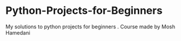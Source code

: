 # Python-Projects-for-Beginners
My solutions to python projects for beginners . Course made by  Mosh Hamedani
